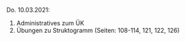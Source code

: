 Do. 10.03.2021:
  1. Administratives zum ÜK
  2. Übungen zu Struktogramm (Seiten: 108-114, 121, 122, 126)
